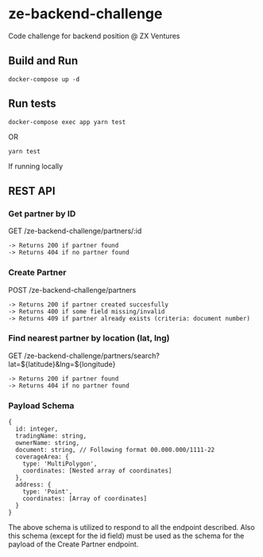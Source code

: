 # ze-backend-challenge
Code challenge for backend position @ ZX Ventures

## Build and Run
```
docker-compose up -d
```

## Run tests
```
docker-compose exec app yarn test
```
OR 
```
yarn test
```
If running locally

## REST API

### Get partner by ID
GET /ze-backend-challenge/partners/:id
```
-> Returns 200 if partner found
-> Returns 404 if no partner found
```
### Create Partner
POST /ze-backend-challenge/partners
```
-> Returns 200 if partner created succesfully
-> Returns 400 if some field missing/invalid
-> Returns 409 if partner already exists (criteria: document number)
```
### Find nearest partner by location (lat, lng)
GET /ze-backend-challenge/partners/search?lat=${latitude}&lng=${longitude}
```
-> Returns 200 if partner found
-> Returns 404 if no partner found
```
### Payload Schema
```
{
  id: integer,
  tradingName: string,
  ownerName: string,
  document: string, // Following format 00.000.000/1111-22
  coverageArea: {
    type: 'MultiPolygon',
    coordinates: [Nested array of coordinates]
  },
  address: {
    type: 'Point',
    coordinates: [Array of coordinates]
  }
}
```

The above schema is utilized to respond to all the endpoint described. Also this schema (except for the id field) must be used as the schema for the payload of the Create Partner endpoint.
```
